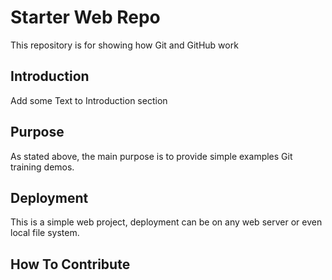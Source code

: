 # Starter Web Repo

This repository is for showing how Git and GitHub work

## Introduction

Add some Text to Introduction section

## Purpose

As stated above, the main purpose is to provide simple examples Git training demos.

## Deployment

This is a simple web project, deployment can be on any web server or even local file system.

## How To Contribute